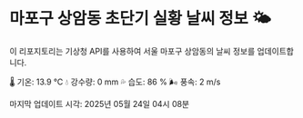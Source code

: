 
# 마포구 상암동 초단기 실황 날씨 정보 🌤️

이 리포지토리는 기상청 API를 사용하여 서울 마포구 상암동의 날씨 정보를 업데이트합니다. 

🌡️ 기온: 13.9 ℃
💧 강수량: 0 mm
💦 습도: 86 %
🌬️ 풍속: 2 m/s

마지막 업데이트 시각: 2025년 05월 24일 04시 08분    

